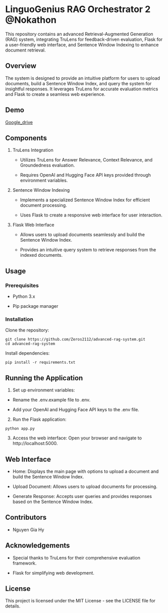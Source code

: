# LinguoGenius RAG Orchestrator 2 @Nokathon

This repository contains an advanced Retrieval-Augmented Generation (RAG) system, integrating TruLens for feedback-driven evaluation, Flask for a user-friendly web interface, and Sentence Window Indexing to enhance document retrieval.

## Overview

The system is designed to provide an intuitive platform for users to upload documents, build a Sentence Window Index, and query the system for insightful responses. It leverages TruLens for accurate evaluation metrics and Flask to create a seamless web experience.

## Demo 

[Google_drive](https://drive.google.com/drive/folders/1zdxYE7GZcl9nW0GGBWTXkeVQlOOSHpC1?usp=sharing)

## Components

1. TruLens Integration

   * Utilizes TruLens for Answer Relevance, Context Relevance, and Groundedness evaluation.
   
   * Requires OpenAI and Hugging Face API keys provided through environment variables.
   
2. Sentence Window Indexing

   * Implements a specialized Sentence Window Index for efficient document processing.
   
   * Uses Flask to create a responsive web interface for user interaction.
   
3. Flask Web Interface

   * Allows users to upload documents seamlessly and build the Sentence Window Index.
   
   * Provides an intuitive query system to retrieve responses from the indexed documents.
   
## Usage

### Prerequisites
   
* Python 3.x

* Pip package manager

### Installation
   
Clone the repository:

```
git clone https://github.com/Zeros2112/advanced-rag-system.git
cd advanced-rag-system
```

Install dependencies:

```
pip install -r requirements.txt
```

## Running the Application

1. Set up environment variables:

* Rename the .env.example file to .env.

* Add your OpenAI and Hugging Face API keys to the .env file.

2. Run the Flask application:

```
python app.py
```

3. Access the web interface:
Open your browser and navigate to http://localhost:5000.


## Web Interface
* Home: Displays the main page with options to upload a document and build the Sentence Window Index.

* Upload Document: Allows users to upload documents for processing.

* Generate Response: Accepts user queries and provides responses based on the Sentence Window Index.

## Contributors

* Nguyen Gia Hy

## Acknowledgements

* Special thanks to TruLens for their comprehensive evaluation framework.

* Flask for simplifying web development.

## License

This project is licensed under the MIT License - see the LICENSE file for details.
